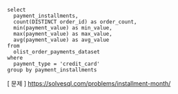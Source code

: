 ```mysql
select
  payment_installments,
  count(DISTINCT order_id) as order_count,
  min(payment_value) as min_value,
  max(payment_value) as max_value,
  avg(payment_value) as avg_value
from
  olist_order_payments_dataset
where
  payment_type = 'credit_card'
group by payment_installments
```

[ 문제 ]
https://solvesql.com/problems/installment-month/

